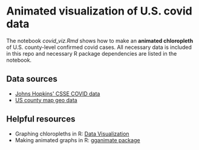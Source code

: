 # Animated visualization of U.S. covid data

The notebook *covid_viz.Rmd* shows how to make an **animated chloropleth** of U.S. county-level confirmed covid cases. All necessary data is included in this repo and necessary R package dependencies are listed in the notebook. 

## Data sources
- [Johns Hopkins' CSSE COVID data](https://github.com/CSSEGISandData/COVID-19) 
- [US county map geo data](https://github.com/kjhealy/us-county)

## Helpful resources
- Graphing chloropleths in R: [Data Visualization](https://socviz.co/maps.html)
- Making animated graphs in R: [gganimate package](https://gganimate.com/articles/gganimate.html)
